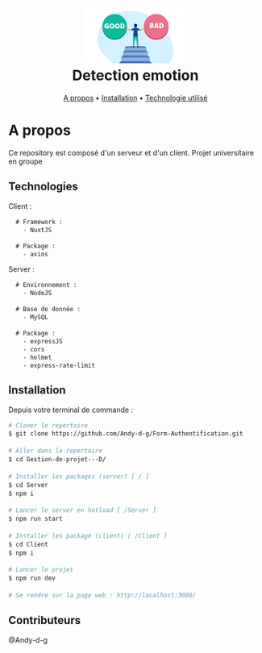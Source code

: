 <div align="center">
  <h1>
    <br>
    <a href=""><img src="favicon.png" alt="Bad or Good" width="200"></a>
    <br>
      Detection emotion 
    <br>
  </h1>
</div>

<div align="center">
  <a href="#a-propos">A propos</a> •
  <a href="#installation">Installation</a> •
  <a href="#technologies">Technologie utilisé</a> 
</div>

# A propos

Ce repository est composé d'un serveur et d'un client.
Projet universitaire en groupe 

## Technologies

Client : 
```
  # Framework : 
    - NuxtJS

  # Package :
    - axios
```

Server :
```
  # Environnement : 
    - NodeJS
  
  # Base de donnée : 
    - MySQL
  
  # Package : 
    - expressJS
    - cors
    - helmet
    - express-rate-limit
```
## Installation

Depuis votre terminal de commande : 

```bash
# Cloner le repertoire
$ git clone https://github.com/Andy-d-g/Form-Authentification.git

# Aller dans le repertoire
$ cd Gestion-de-projet---D/

# Installer les packages (server) [ / ]
$ cd Server
$ npm i

# Lancer le server en hotload [ /Server ]
$ npm run start

# Installer les package (client) [ /Client ]
$ cd Client
$ npm i

# Lancer le projet
$ npm run dev

# Se rendre sur la page web : http://localhost:3000/

```
## Contributeurs

@Andy-d-g
